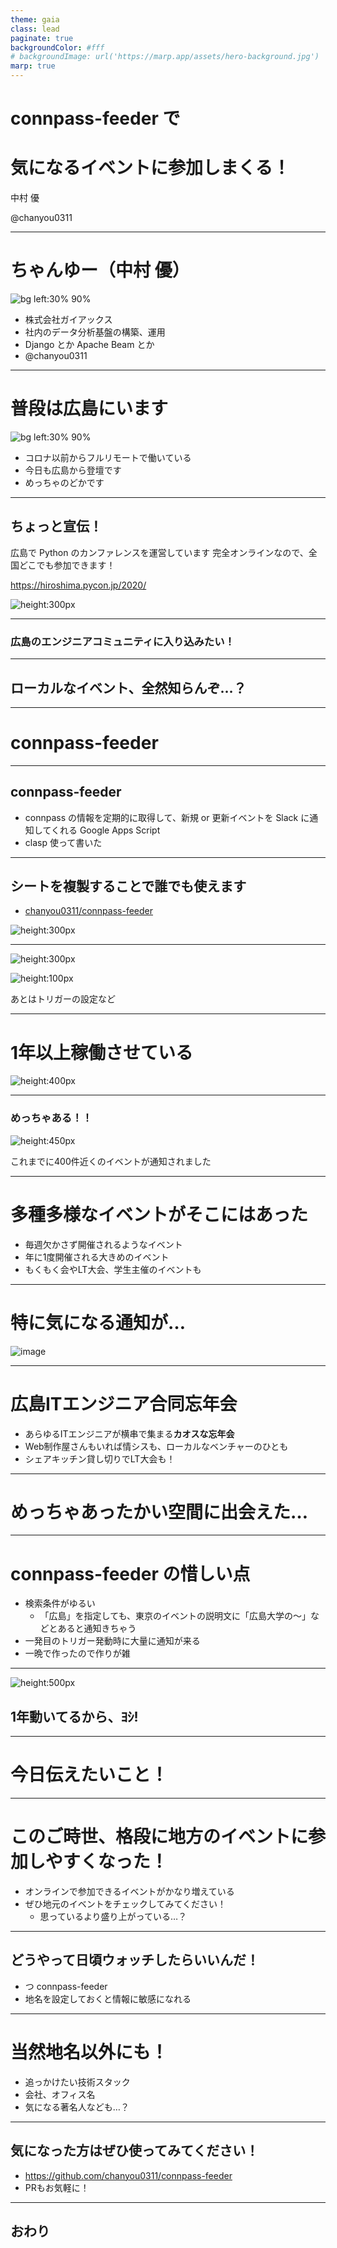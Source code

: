 ```yaml
---
theme: gaia
class: lead
paginate: true
backgroundColor: #fff
# backgroundImage: url('https://marp.app/assets/hero-background.jpg')
marp: true
---
```


# **connpass-feeder で**
# **気になるイベントに参加しまくる！**

中村 優

@chanyou0311

---

# ちゃんゆー（中村 優）

![bg left:30% 90%](https://user-images.githubusercontent.com/12185831/94379692-09a7ff80-016d-11eb-97a7-bf3038ecf93f.png)

- 株式会社ガイアックス
- 社内のデータ分析基盤の構築、運用
- Django とか Apache Beam とか
- @chanyou0311

---

# 普段は広島にいます

![bg left:30% 90%](https://user-images.githubusercontent.com/12185831/94379691-01e85b00-016d-11eb-9c9c-c014c306eb04.JPG)

- コロナ以前からフルリモートで働いている
- 今日も広島から登壇です
- めっちゃのどかです

---

## ちょっと宣伝！

広島で Python のカンファレンスを運営しています
完全オンラインなので、全国どこでも参加できます！

<https://hiroshima.pycon.jp/2020/>

![height:300px](https://user-images.githubusercontent.com/12185831/94365334-f5331b00-010a-11eb-8551-b6ed2523ac96.png)

---

### 広島のエンジニアコミュニティに入り込みたい！

---

## ローカルなイベント、全然知らんぞ…？

---

# connpass-feeder

---

## connpass-feeder

- connpass の情報を定期的に取得して、新規 or 更新イベントを Slack に通知してくれる Google Apps Script
- clasp 使って書いた

---

## シートを複製することで誰でも使えます

- [chanyou0311/connpass-feeder](https://github.com/chanyou0311/connpass-feeder)

![height:300px](https://user-images.githubusercontent.com/12185831/94364765-b7cc8e80-0106-11eb-86f4-52249e9983f9.png)

---

![height:300px](https://user-images.githubusercontent.com/12185831/94364772-be5b0600-0106-11eb-903e-eb1021188fab.png)

![height:100px](https://user-images.githubusercontent.com/12185831/94364773-c31fba00-0106-11eb-91c1-ef67892f1663.png)

あとはトリガーの設定など

---

# 1年以上稼働させている

![height:400px](https://user-images.githubusercontent.com/12185831/94364955-0f1f2e80-0108-11eb-9e88-a5a38b942c16.png)

---

### めっちゃある！！

![height:450px](https://user-images.githubusercontent.com/12185831/94364921-d3846480-0107-11eb-9b41-241d643d23af.png)

これまでに400件近くのイベントが通知されました

---

# 多種多様なイベントがそこにはあった

- 毎週欠かさず開催されるようなイベント
- 年に1度開催される大きめのイベント
- もくもく会やLT大会、学生主催のイベントも

---

# 特に気になる通知が…

![image](https://user-images.githubusercontent.com/12185831/71282843-51118c00-23a2-11ea-99e1-15e81a9b0f12.png)

---

# 広島ITエンジニア合同忘年会

- あらゆるITエンジニアが横串で集まる**カオスな忘年会**
- Web制作屋さんもいれば情シスも、ローカルなベンチャーのひとも
- シェアキッチン貸し切りでLT大会も！

---

# めっちゃあったかい空間に出会えた…

---

# connpass-feeder の惜しい点


- 検索条件がゆるい
  - 「広島」を指定しても、東京のイベントの説明文に「広島大学の〜」などとあると通知きちゃう
- 一発目のトリガー発動時に大量に通知が来る
- 一晩で作ったので作りが雑

---

![height:500px](https://pbs.twimg.com/profile_images/1126485875569741824/WV91GbgN_400x400.jpg)

## 1年動いてるから、ﾖｼ!

---

# 今日伝えたいこと！

---

# このご時世、格段に地方のイベントに参加しやすくなった！

- オンラインで参加できるイベントがかなり増えている
- ぜひ地元のイベントをチェックしてみてください！
  - 思っているより盛り上がっている…？

---

## どうやって日頃ウォッチしたらいいんだ！
  - つ connpass-feeder
  - 地名を設定しておくと情報に敏感になれる


---

# 当然地名以外にも！

- 追っかけたい技術スタック
- 会社、オフィス名
- 気になる著名人なども…？

---

## 気になった方はぜひ使ってみてください！

- <https://github.com/chanyou0311/connpass-feeder>
- PRもお気軽に！

---

## おわり
